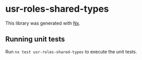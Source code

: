 # usr-roles-shared-types

This library was generated with [Nx](https://nx.dev).

## Running unit tests

Run `nx test usr-roles-shared-types` to execute the unit tests.
